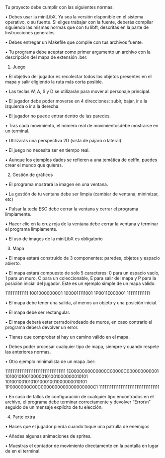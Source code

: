 Tu proyecto debe cumplir con las siguientes normas:

• Debes usar la miniLibX. Ya sea la versión disponible en el sistema operativo, o
su fuente. Si eliges trabajar con la fuente, deberás compilar siguiendo las mismas normas que con tu libft, descritas en la parte de Instrucciones generales.

• Debes entregar un Makefile que compile con tus archivos fuente.

• Tu programa debe aceptar como primer argumento un archivo con la descripción
del mapa de extensión .ber.

1. Juego

• El objetivo del jugador es recolectar todos los objetos presentes en el mapa y salir
eligiendo la ruta más corta posible.

• Las teclas W, A, S y D se utilizarán para mover al personaje principal.

• El jugador debe poder moverse en 4 direcciones: subir, bajar, ir a la izquierda o
ir a la derecha.

• El jugador no puede entrar dentro de las paredes.

• Tras cada movimiento, el número real de movimientosdebe mostrarse en un terminal.

• Utilizarás una perspectiva 2D (vista de pájaro o lateral).

• El juego no necesita ser en tiempo real.

• Aunque los ejemplos dados se refieren a una temática de delfín, puedes crear el
mundo que quieras.

2. Gestión de gráficos

• El programa mostrará la imagen en una ventana.

• La gestión de tu ventana debe ser limpia (cambiar de ventana, minimizar, etc)

• Pulsar la tecla ESC debe cerrar la ventana y cerrar el programa limpiamente.

• Hacer clic en la cruz roja de la ventana debe cerrar la ventana y terminar el programa
limpiamente.

• El uso de images de la miniLibX es obligatorio

3. Mapa

• El mapa estará construido de 3 componentes: paredes, objetos y espacio abierto.

• El mapa estará compuesto de solo 5 caracteres: 0 para un espacio vacío, 1 para un
muro, C para un coleccionable, E para salir del mapa y P para la posición inicial
del jugador.
Este es un ejemplo simple de un mapa válido:

1111111111111
10010000000C1
1000011111001
1P0011E000001
1111111111111

• El mapa debe tener una salida, al menos un objeto y una posición inicial.

• El mapa debe ser rectangular.

• El mapa deberá estar cerrado/rodeado de muros, en caso contrario el programa
deberá devolver un error.

• Tienes que comprobar si hay un camino válido en el mapa.

• Debes poder procesar cualquier tipo de mapa, siempre y cuando respete las anteriores normas.

• Otro ejemplo minimalista de un mapa .ber:

1111111111111111111111111111111111
1E0000000000000C00000C000000000001
1010010100100000101001000000010101
1010010010101010001001000000010101
1P0000000C00C0000000000000000000C1
1111111111111111111111111111111111

• En caso de fallos de configuración de cualquier tipo encontrados en el archivo, el
programa debe terminar correctamente y devolver “Error\n” seguido de un mensaje
explícito de tu elección.

4. Parte extra


• Haces que el jugador pierda cuando toque una patrulla de enemigos

• Añades algunas animaciones de sprites.

• Muestras el contador de movimiento directamente en la pantalla en lugar de en el
terminal.
